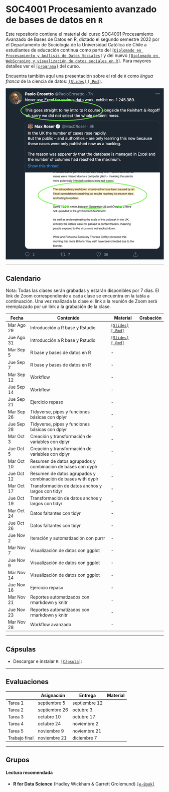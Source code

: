 # SOC4001 Procesamiento avanzado de bases de datos en `R`
Este repositorio contiene el material del curso SOC4001 Procesamiento Avanzado de Bases de Datos en R, dictado el segundo semestre 2022 por el Departamento de Sociología de la Universidad Católica de Chile a estudiantes de educación continua como parte del [`[Diplomado en Procesamiento y Análisis de Datos Sociales]`](https://educacioncontinua.uc.cl/41343-ficha-diplomado-en-procesamiento-y-analisis-de-datos-sociales) y del nuevo [`[Diplomado en WebScraping y visualización de datos sociales en R]`](https://educacioncontinua.uc.cl/programas/diplomado-en-webscraping-y-visualizacion-de-datos-sociales-en-r/). Para mayores detalles ver el [`[programa]`](files/syllabus_soc4001.pdf) del curso.

Encuentra también aquí una presentación sobre el rol de `R` como *lingua franca* de la ciencia de datos: [`[Slides]`](https://mebucca.github.io/dar_soc4001/slides/presentation/presentation#1) [`[.Rmd]`](slides/presentation/presentation.Rmd). 


![useR](files/useR.png)

---
## Calendario

Nota: Todas las clases serán grabadas y estarán disponibles por 7 días. El link de Zoom correspondiente a cada clase se encuentra en la tabla a continuación. Una vez realizada la clase el link a la reunión de Zoom será reemplazado por un link a la grabación de la clase. 

| Fecha      | Contenido                                                   | Material  | Grabación |
|------------|-------------------------------------------------------------|-----------|---------- |
| Mar Ago 29 | Introducción a R base y Rstudio                             | [`[Slides]`](https://mebucca.github.io/dar_soc4001/slides/class_1/class_1#1) [`[.Rmd]`](slides/class_1/class_1.Rmd)          |          |
| Jue Ago 31 | Introducción a R base y Rstudio                             | [`[Slides]`](https://mebucca.github.io/dar_soc4001/slides/class_2/class_2#1) [`[.Rmd]`](slides/class_2/class_2.Rmd)          |          |
| Mar Sep 5  | R base y bases de datos en R                                | -         |          |
| Jue Sep 7  | R base y bases de datos en R                                | -         |          |
| Mar Sep 12 | Workflow                                                    | -         |          |
| Jue Sep 14 | Workflow                                                    | -         |          |
| Jue Sep 21 | Ejercicio repaso                                            | -         |          |
| Mar Sep 26 | Tidyverse, pipes y funciones básicas con dplyr              | -         |          |
| Jue Sep 28 | Tidyverse, pipes y funciones básicas con dplyr              | -         |          |
| Mar Oct 3  | Creación y transformación de variables con dplyr            | -         |          |
| Jue Oct 5  | Creación y transformación de variables con dplyr            | -         |          |
| Mar Oct 10 | Resumen de datos agrupados y combinación de bases con dyplr | -         |          |
| Jue Oct 12 | Resumen de datos agrupados y combinación de bases with dyplr| -         |          |
| Mar Oct 17 | Transformación de datos anchos y largos con tidyr           | -         |          |
| Jue Oct 19 | Transformación de datos anchos y largos con tidyr           | -         |          |
| Mar Oct 24 | Datos faltantes con tidyr                                   | -         |          |
| Jue Oct 26 | Datos faltantes con tidyr                                   | -         |          |
| Jue Nov 2  | Iteración y automatización con purrr                        | -         |          |
| Mar Nov 7  | Visualización de datos con ggplot                           | -         |          |
| Jue Nov 9  | Visualización de datos con ggplot                           | -         |          |
| Mar Nov 14 | Visualización de datos con ggplot                           | -         |          |
| Jue Nov 16 | Ejercicio repaso                                            | -         |          |
| Mar Nov 21 | Reportes automatizados con rmarkdown y knitr                | -         |          |
| Jue Nov 23 | Reportes automatizados con rmarkdown y knitr                | -         |          |
| Mar Nov 28 | Workflow avanzado                                           | -         |          |

---
## Cápsulas

- Descargar e instalar `R`: [`[Cápsula]`](): 


---
## Evaluaciones 

|                | Asignación   | Entrega       | Material |
|----------------|--------------|---------------|----------|
| Tarea 1        | septiembre 5 | septiembre 12 |          |
| Tarea 2        | septiembre 26| octubre 3     |          |
| Tarea 3        | octubre 10   | octubre 17    |          |
| Tarea 4        | octubre 24   | noviembre 2   |          |
| Tarea 5        | noviembre 9  | noviembre 21  |          |
| Trabajo final  | noviembre 21 | diciembre 7   |          |



---
## Grupos



#### Lectura recomendada

- **R for Data Science** (Hadley Wickham & Garrett Grolemund) [`[e-Book]`](https://r4ds.had.co.nz/)



